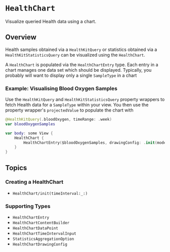 # ``HealthChart``

<!--
This source file is part of the Stanford Spezi open-source project

SPDX-FileCopyrightText: 2025 Stanford University and the project authors (see CONTRIBUTORS.md)

SPDX-License-Identifier: MIT
-->

Visualize queried Health data using a chart.

## Overview

Health samples obtained via a ``HealthKitQuery`` or statistics obtained via a ``HealthKitStatisticsQuery`` can be visualized using the `HealthChart`.

A ``HealthChart`` is populated via the ``HealthChartEntry`` type.
Each entry in a chart manages one data set which should be displayed.
Typically, you probably will want to display only a single ``SampleType`` in a chart

### Example: Visualising Blood Oxygen Samples

Use the ``HealthKitQuery`` and ``HealthKitStatisticsQuery`` property wrappers to fetch Health data for a ``SampleType`` within your view.
You then use the property wrapper's `projectedValue` to populate the chart with 

```swift
@HealthKitQuery(.bloodOxygen, timeRange: .week)
var bloodOxygenSamples

var body: some View {
    HealthChart {
        HealthChartEntry($bloodOxygenSamples, drawingConfig: .init(mode: .line, color: .blue))
    }
}
```

## Topics

### Creating a HealthChart
- ``HealthChart/init(timeInterval:_:)``

### Supporting Types
- ``HealthChartEntry``
- ``HealthChartContentBuilder``
- ``HealthChartDataPoint``
- ``HealthChartTimeIntervalInput``
- ``StatisticsAggregationOption``
- ``HealthChartDrawingConfig``

